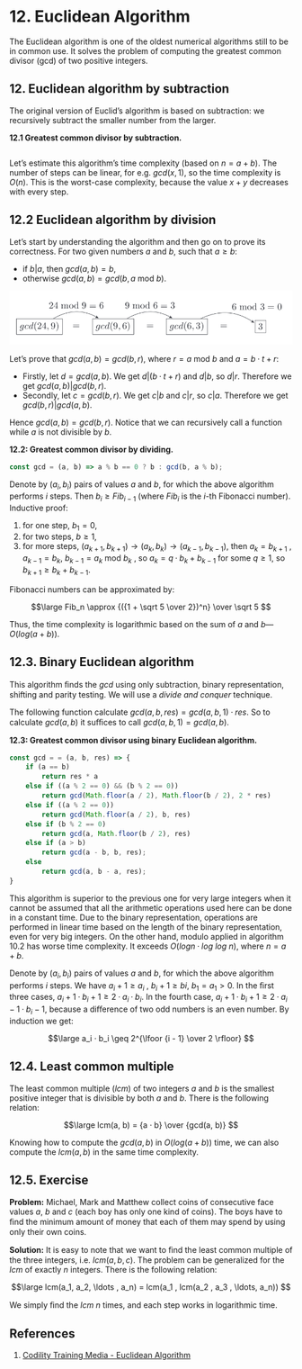 # 12. Euclidean Algorithm

The Euclidean algorithm is one of the oldest numerical algorithms still to be in common use. It solves the problem of computing the greatest common divisor (gcd) of two positive integers.

## 12. Euclidean algorithm by subtraction

The original version of Euclid’s algorithm is based on subtraction: we recursively subtract the smaller number from the larger.

**12.1 Greatest common divisor by subtraction.**
```js

```

Let’s estimate this algorithm’s time complexity (based on $n = a + b$). The number of steps can be linear, for e.g. $gcd(x, 1)$, so the time complexity is $O(n)$. This is the worst-case complexity, because the value $x + y$ decreases with every step.

## 12.2 Euclidean algorithm by division

Let’s start by understanding the algorithm and then go on to prove its correctness. For two given numbers $a$ and $b$, such that $a \geq b$:

- if $b | a$, then $gcd(a, b) = b$,
- otherwise $gcd(a, b) = gcd(b, a\text{ mod }b)$.

![Progression of GCD](/.attachments/gcd-progression.png)

Let’s prove that $gcd(a, b) = gcd(b, r)$, where $r = a$ mod $b$ and $a = b · t + r$:

- Firstly, let $d = gcd(a, b)$. We get $d | (b · t + r)$ and $d | b$, so $d | r$. Therefore we get $gcd(a, b) | gcd(b, r)$.
- Secondly, let $c = gcd(b, r)$. We get $c | b$ and $c | r$, so $c | a$. Therefore we get $gcd(b, r) | gcd(a, b)$.

Hence $gcd(a, b) = gcd(b, r)$. Notice that we can recursively call a function while $a$ is not divisible by $b$.

**12.2: Greatest common divisor by dividing.**
```js
const gcd = (a, b) => a % b == 0 ? b : gcd(b, a % b);
```

Denote by $(a_i , b_i)$ pairs of values $a$ and $b$, for which the above algorithm performs $i$ steps. Then $b_i \geq Fib_{i − 1}$ (where $Fib_i$ is the $i$-th Fibonacci number). Inductive proof:

1. for one step, $b_1 = 0$,
2. for two steps, $b \geq 1$,
3. for more steps, $(a_{k + 1} , b_{k + 1}) → (a_k , b_k ) → (a_{k − 1} , b_{k − 1} )$, then $a_k = b_{k + 1}$ , $a_{k − 1} = b_k$,
$b_{k − 1} = a_k$ mod $b_k$ , so $a_k = q · b_k + b_{k − 1}$ for some $q \geq 1$, so $b_{k + 1} \geq b_k + b_{k − 1}$.

Fibonacci numbers can be approximated by:

$$\large
Fib_n \approx {({1 + \sqrt 5 \over 2})^n} \over \sqrt 5
$$

Thus, the time complexity is logarithmic based on the sum of $a$ and $b — O(log(a + b))$.

## 12.3. Binary Euclidean algorithm

This algorithm ﬁnds the $gcd$ using only subtraction, binary representation, shifting and parity testing. We will use a _divide and conquer_ technique.

The following function calculate $gcd(a, b, res) = gcd(a, b, 1) · res$. So to calculate $gcd(a, b)$ it suﬃces to call $gcd(a, b, 1) = gcd(a, b)$.

**12.3: Greatest common divisor using binary Euclidean algorithm.**
```js
const gcd = = (a, b, res) => {
    if (a == b)
        return res * a
    else if ((a % 2 == 0) && (b % 2 == 0))
        return gcd(Math.floor(a / 2), Math.floor(b / 2), 2 * res)
    else if ((a % 2 == 0))
        return gcd(Math.floor(a / 2), b, res)
    else if (b % 2 == 0)
        return gcd(a, Math.floor(b / 2), res)
    else if (a > b)
        return gcd(a - b, b, res);
    else
        return gcd(a, b - a, res);
}
```

This algorithm is superior to the previous one for very large integers when it cannot be assumed that all the arithmetic operations used here can be done in a constant time. Due to the binary representation, operations are performed in linear time based on the length of the binary representation, even for very big integers. On the other hand, modulo applied in algorithm 10.2 has worse time complexity. It exceeds $O(log n · log\text{ }log\text{ }n)$, where $n = a + b$.

Denote by $(a_i , b_i)$ pairs of values $a$ and $b$, for which the above algorithm performs $i$ steps. We have $a_i + 1 \geq a_i$ , $b_i + 1 \geq bi$, $b_1 = a_1 > 0$. In the ﬁrst three cases, $a_i + 1 · b_i + 1 \geq 2 · a_i · b_i$. In the fourth case, $a_i + 1 · b_i + 1 \geq 2 · a_i − 1 · b_i − 1$, because a diﬀerence of two odd numbers is an even number. By induction we get:

$$\large
a_i · b_i \geq 2^{\lfoor {i - 1} \over 2 \rfloor}
$$

## 12.4. Least common multiple

The least common multiple ($lcm$) of two integers $a$ and $b$ is the smallest positive integer that is divisible by both $a$ and $b$. There is the following relation:

$$\large
lcm(a, b) = {a · b} \over {gcd(a, b)}
$$

Knowing how to compute the $gcd(a, b)$ in $O(log(a+b))$ time, we can also compute the $lcm(a, b)$ in the same time complexity.

## 12.5. Exercise

**Problem:** Michael, Mark and Matthew collect coins of consecutive face values $a$, $b$ and $c$ (each boy has only one kind of coins). The boys have to ﬁnd the minimum amount of money that each of them may spend by using only their own coins.

**Solution:** It is easy to note that we want to ﬁnd the least common multiple of the three integers, i.e. $lcm(a, b, c)$. The problem can be generalized for the $lcm$ of exactly $n$ integers. There is the following relation:

$$\large
lcm(a_1, a_2, \ldots , a_n) = lcm(a_1 , lcm(a_2 , a_3 , \ldots, a_n))
$$

We simply ﬁnd the $lcm$ $n$ times, and each step works in logarithmic time.

## References

1. [Codility Training Media - Euclidean Algorithm](https://codility.com/media/train/10-Gcd.pdf)
